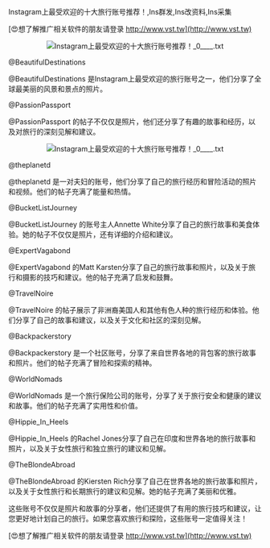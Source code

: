 Instagram上最受欢迎的十大旅行账号推荐！,Ins群发,Ins改资料,Ins采集

[😍想了解推广相关软件的朋友请登录 http://www.vst.tw](http://www.vst.tw)

 <center><img src="https://vst.tw/MP4/tuiguang/png/8.png" alt="Instagram上最受欢迎的十大旅行账号推荐！_0____.txt"></center>

@BeautifulDestinations

@BeautifulDestinations 是Instagram上最受欢迎的旅行账号之一，他们分享了全球最美丽的风景和景点的照片。

@PassionPassport

@PassionPassport 的帖子不仅仅是照片，他们还分享了有趣的故事和经历，以及对旅行的深刻见解和建议。

 <center><img src="https://vst.tw/MP4/tuiguang/png/2.png" alt="Instagram上最受欢迎的十大旅行账号推荐！_0____.txt"></center>

@theplanetd

@theplanetd 是一对夫妇的账号，他们分享了自己的旅行经历和冒险活动的照片和视频。他们的帖子充满了能量和热情。

@BucketListJourney

@BucketListJourney 的账号主人Annette White分享了自己的旅行故事和美食体验。她的帖子不仅仅是照片，还有详细的介绍和建议。

@ExpertVagabond

@ExpertVagabond 的Matt Karsten分享了自己的旅行故事和照片，以及关于旅行和摄影的技巧和建议。他的帖子充满了启发和鼓舞。

@TravelNoire

@TravelNoire 的帖子展示了非洲裔美国人和其他有色人种的旅行经历和体验。他们分享了自己的故事和建议，以及关于文化和社区的深刻见解。

@Backpackerstory

@Backpackerstory 是一个社区账号，分享了来自世界各地的背包客的旅行故事和照片。他们的帖子充满了冒险和探索的精神。

@WorldNomads

@WorldNomads 是一个旅行保险公司的账号，分享了关于旅行安全和健康的建议和故事。他们的帖子充满了实用性和价值。

@Hippie_In_Heels

@Hippie_In_Heels 的Rachel Jones分享了自己在印度和世界各地的旅行故事和照片，以及关于女性旅行和独立旅行的建议和见解。

@TheBlondeAbroad

@TheBlondeAbroad 的Kiersten Rich分享了自己在世界各地的旅行故事和照片，以及关于女性旅行和长期旅行的建议和见解。她的帖子充满了美丽和优雅。

这些账号不仅仅是照片和故事的分享者，他们还提供了有用的旅行技巧和建议，让您更好地计划自己的旅行。如果您喜欢旅行和探险，这些账号一定值得关注！

[😍想了解推广相关软件的朋友请登录 http://www.vst.tw](http://www.vst.tw)



